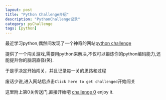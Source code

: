 ```yaml
---
layout: post
title: "Python Challenge介绍"
description: "PythonChallenge记录"
category: pyChallenge
tags: [python]
---
```


最近学习python,偶然间发现了一个神奇的网站[python challenge](http://www.pythonchallenge.com/)

提供了一个闯关游戏,需要用python来解决,不仅可以锻炼你的python编码能力,还能提升你的脑洞直径(笑).

于是乎决定开始闯关，并且记录每一关的思路和过程

废话少说,进入网站后点击`Click here to get challenged`开始闯关

这里附上第0关传送门,直接开始吧  [challenge 0](http://www.pythonchallenge.com/pc/def/0.html)  enjoy it.
